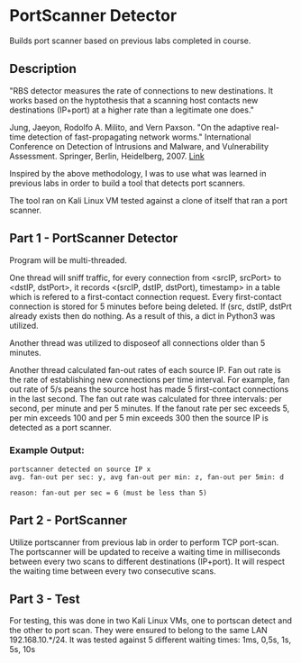 # PortScanner Detector

Builds port scanner based on previous labs completed in course.

## Description

"RBS detector measures the rate of connections to new destinations. It works based on the hyptothesis that a
scanning host contacts new destinations (IP+port) at a higher rate than a legitimate one does."

Jung, Jaeyon, Rodolfo A. Milito, and Vern Paxson. "On the adaptive real-time detection of fast-propagating network
worms." International Conference on Detection of Intrusions and Malware, and Vulnerability Assessment. Springer,
Berlin, Heidelberg, 2007. [Link](https://link.springer.com/content/pdf/10.1007%2Fs11416-007-0080-y.pdf)

Inspired by the above methodology, I was to use what was learned in previous labs in order to build a tool that
detects port scanners. 

The tool ran on Kali Linux VM tested against a clone of itself that ran a port scanner.

## Part 1 - PortScanner Detector

Program will be multi-threaded.

One thread will sniff traffic, for every connection from <srcIP, srcPort> to <dstIP, dstPort>, it records
<(srcIP, dstIP, dstPort), timestamp> in a table which is refered to a first-contact connection request. Every
first-contact connection is stored for 5 minutes before being deleted. If (src, dstIP, dstPrt already exists
then do nothing. As a result of this, a dict in Python3 was utilized. 

Another thread was utilized to disposeof all connections older than 5 minutes.

Another thread calculated fan-out rates of each source IP. Fan out rate is the rate of establishing new connections
per time interval. For example, fan out rate of 5/s peans the source host has made 5 first-contact connections in
the last second. The fan out rate was calculated for three intervals: per second, per minute and per 5 minutes. If
the fanout rate per sec exceeds 5, per min exceeds 100 and per 5 min exceeds 300 then the source IP is detected as
a port scanner. 

### Example Output:
```
portscanner detected on source IP x
avg. fan-out per sec: y, avg fan-out per min: z, fan-out per 5min: d

reason: fan-out per sec = 6 (must be less than 5)
```

## Part 2 - PortScanner

Utilize portscanner from previous lab in order to perform TCP port-scan. The portscanner will be updated to receive
a waiting time in milliseconds between every two scans to different destinations (IP+port). It will respect the 
waiting time between every two consecutive scans. 

## Part 3 - Test

For testing, this was done in two Kali Linux VMs, one to portscan detect and the other to port scan. They were 
ensured to belong to the same LAN 192.168.10.*/24. It was tested against 5 different waiting times: 1ms, 0,5s, 1s,
5s, 10s
